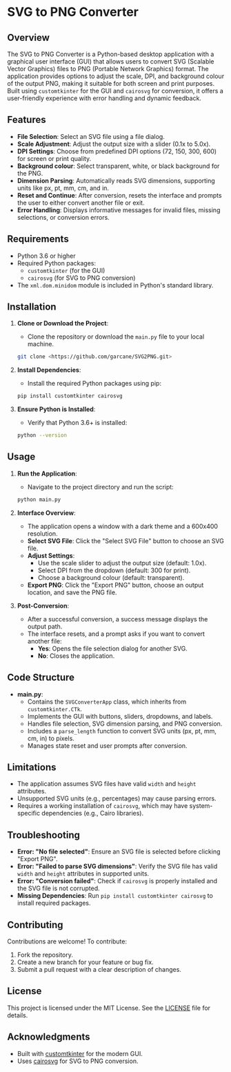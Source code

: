 # SVG to PNG Converter

## Overview
The SVG to PNG Converter is a Python-based desktop application with a graphical user interface (GUI) that allows users to convert SVG (Scalable Vector Graphics) files to PNG (Portable Network Graphics) format. The application provides options to adjust the scale, DPI, and background colour of the output PNG, making it suitable for both screen and print purposes. Built using `customtkinter` for the GUI and `cairosvg` for conversion, it offers a user-friendly experience with error handling and dynamic feedback.

## Features
- **File Selection**: Select an SVG file using a file dialog.
- **Scale Adjustment**: Adjust the output size with a slider (0.1x to 5.0x).
- **DPI Settings**: Choose from predefined DPI options (72, 150, 300, 600) for screen or print quality.
- **Background colour**: Select transparent, white, or black background for the PNG.
- **Dimension Parsing**: Automatically reads SVG dimensions, supporting units like px, pt, mm, cm, and in.
- **Reset and Continue**: After conversion, resets the interface and prompts the user to either convert another file or exit.
- **Error Handling**: Displays informative messages for invalid files, missing selections, or conversion errors.

## Requirements
- Python 3.6 or higher
- Required Python packages:
  - `customtkinter` (for the GUI)
  - `cairosvg` (for SVG to PNG conversion)
- The `xml.dom.minidom` module is included in Python's standard library.

## Installation
1. **Clone or Download the Project**:
   - Clone the repository or download the `main.py` file to your local machine.
   ```bash
   git clone <https://github.com/garcane/SVG2PNG.git>
   ```

2. **Install Dependencies**:
   - Install the required Python packages using pip:
   ```bash
   pip install customtkinter cairosvg
   ```

3. **Ensure Python is Installed**:
   - Verify that Python 3.6+ is installed:
   ```bash
   python --version
   ```

## Usage
1. **Run the Application**:
   - Navigate to the project directory and run the script:
   ```bash
   python main.py
   ```

2. **Interface Overview**:
   - The application opens a window with a dark theme and a 600x400 resolution.
   - **Select SVG File**: Click the "Select SVG File" button to choose an SVG file.
   - **Adjust Settings**:
     - Use the scale slider to adjust the output size (default: 1.0x).
     - Select DPI from the dropdown (default: 300 for print).
     - Choose a background colour (default: transparent).
   - **Export PNG**: Click the "Export PNG" button, choose an output location, and save the PNG file.

3. **Post-Conversion**:
   - After a successful conversion, a success message displays the output path.
   - The interface resets, and a prompt asks if you want to convert another file:
     - **Yes**: Opens the file selection dialog for another SVG.
     - **No**: Closes the application.

## Code Structure
- **main.py**:
  - Contains the `SVGConverterApp` class, which inherits from `customtkinter.CTk`.
  - Implements the GUI with buttons, sliders, dropdowns, and labels.
  - Handles file selection, SVG dimension parsing, and PNG conversion.
  - Includes a `parse_length` function to convert SVG units (px, pt, mm, cm, in) to pixels.
  - Manages state reset and user prompts after conversion.

## Limitations
- The application assumes SVG files have valid `width` and `height` attributes.
- Unsupported SVG units (e.g., percentages) may cause parsing errors.
- Requires a working installation of `cairosvg`, which may have system-specific dependencies (e.g., Cairo libraries).

## Troubleshooting
- **Error: "No file selected"**: Ensure an SVG file is selected before clicking "Export PNG".
- **Error: "Failed to parse SVG dimensions"**: Verify the SVG file has valid `width` and `height` attributes in supported units.
- **Error: "Conversion failed"**: Check if `cairosvg` is properly installed and the SVG file is not corrupted.
- **Missing Dependencies**: Run `pip install customtkinter cairosvg` to install required packages.

## Contributing
Contributions are welcome! To contribute:
1. Fork the repository.
2. Create a new branch for your feature or bug fix.
3. Submit a pull request with a clear description of changes.

## License
This project is licensed under the MIT License. See the [LICENSE](LICENSE) file for details.

## Acknowledgments
- Built with [customtkinter](https://github.com/TomSchimansky/CustomTkinter) for the modern GUI.
- Uses [cairosvg](https://cairosvg.org/) for SVG to PNG conversion.
